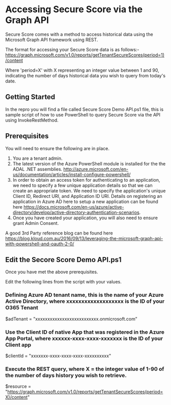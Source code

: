 # Accessing Secure Score via the Graph API
Secure Score comes with a method to access historical data using the Microsoft Graph API framework using REST.

The format for accessing your Secure Score data is as follows:-
https://graph.microsoft.com/v1.0/reports/getTenantSecureScores(period=1)/content

Where 'period=X' with X representing an integer value between 1 and 90, indicating the number of days historical data you wish to query from today's date.

## Getting Started
In the repro you will find a file called Secure Score Demo API.ps1 file, this is sample script of how to use PowerShell to query Secure Score via the API using InvokeRestMethod.

## Prerequisites
You will need to ensure the following are in place.

1. You are a tenant admin.
2. The latest version of the Azure PowerShell module is installed for the the ADAL .NET assemblies. http://azure.microsoft.com/en-us/documentation/articles/install-configure-powershell/ 
3. In order to obtain an access token for authenticating to an application, we need to specify a few unique application details so that we can create an appropriate token.  We need to specify the application's unique Client ID, Redirect URI, and Application ID URI. Details on registering an application in Azure AD here to setup a new application can be found here https://docs.microsoft.com/en-us/azure/active-directory/develop/active-directory-authentication-scenarios.
4. Once you have created your application, you will also need to ensure grant Admin Consent.

A good 3rd Party reference blog can be found here https://blog.kloud.com.au/2016/09/13/leveraging-the-microsoft-graph-api-with-powershell-and-oauth-2-0/ 

## Edit the Secore Score Demo API.ps1
Once you have met the above prerequisites.

Edit the following lines from the script with your values.

### Defining Azure AD tenant name, this is the name of your Azure Active Directory, where xxxxxxxxxxxxxxxxxxx is the ID of your O365 Tenant
$adTenant = "xxxxxxxxxxxxxxxxxxxxxxxxxx.onmicrosoft.com”

### Use the Client ID of native App that was registered in the Azure App Portal, where xxxxxx-xxxx-xxxx-xxxxxxx is the ID of your Client app
$clientId = "xxxxxxx-xxxx-xxxx-xxxx-xxxxxxxxxx"

### Execute the REST query, where X = the integer value of 1-90 of the number of days history you wish to retrieve.
$resource = "https://graph.microsoft.com/v1.0/reports/getTenantSecureScores(period=X)/content"
